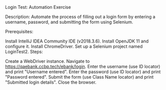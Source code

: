 Login Test: Automation Exercise

Description:
Automate the process of filling out a login form by entering a username, password, and submitting the form using Selenium.

Prerequisites:

Install IntelliJ IDEA Community IDE (v2018.3.6).
Install OpenJDK 11 and configure it.
Install ChromeDriver.
Set up a Selenium project named LoginTest2.
Steps:

Create a WebDriver instance.
Navigate to https://qaebank.ccbp.tech/ebank/login.
Enter the username (use ID locator) and print "Username entered".
Enter the password (use ID locator) and print "Password entered".
Submit the form (use Class Name locator) and print "Submitted login details".
Close the browser.

